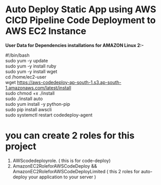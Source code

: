 # Auto Deploy Static App using AWS CICD Pipeline Code Deployment to AWS EC2 Instance


<b>User Data for Dependencies installations for AMAZON Linux 2:-</b>

#!/bin/bash<br />
sudo yum -y update<br />
sudo yum -y install ruby<br />
sudo yum -y install wget<br />
cd /home/ec2-user<br />
wget https://aws-codedeploy-ap-south-1.s3.ap-south-1.amazonaws.com/latest/install<br />
sudo chmod +x ./install<br />
sudo ./install auto<br />
sudo yum install -y python-pip<br />
sudo pip install awscli<br />
sudo systemctl restart codedeploy-agent






# you can create 2 roles for this project 
1. AWScodedeployrole.  ( this is for code-deploy)
2. AmazonEC2RoleforAWSCodeDeploy && AmazonEC2RoleforAWSCodeDeployLimited ( this 2 roles for auto-deploy your application to your server ) 
